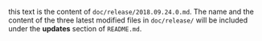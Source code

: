 this text is the content of `doc/release/2018.09.24.0.md`. The name and the content of the three latest modified files in `doc/release/` will be included under the **updates** section of `README.md`.
